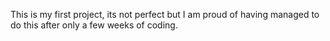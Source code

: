 This is my first project, its not perfect but I am proud of having managed to do this after only a few weeks of coding.
